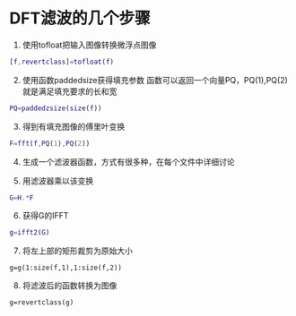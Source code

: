 # DFT滤波的几个步骤

1. 使用tofloat把输入图像转换微浮点图像
```matlab
[f,revertclass]=tofloat(f)
```

2. 使用函数paddedsize获得填充参数
函数可以返回一个向量PQ，PQ(1),PQ(2)就是满足填充要求的长和宽
```matlab
PQ=paddedzsize(size(f))
```

3. 得到有填充图像的傅里叶变换
```matlab
F=fft(f,PQ(1),PQ(2))
```

4. 生成一个滤波器函数，方式有很多种，在每个文件中详细讨论

5. 用滤波器乘以该变换
```matlab
G=H.*F
```

6. 获得G的IFFT
```matlab
g=ifft2(G)
```

7. 将左上部的矩形裁剪为原始大小
```
g=g(1:size(f,1),1:size(f,2))
```

8. 将滤波后的函数转换为图像

```
g=revertclass(g)
```